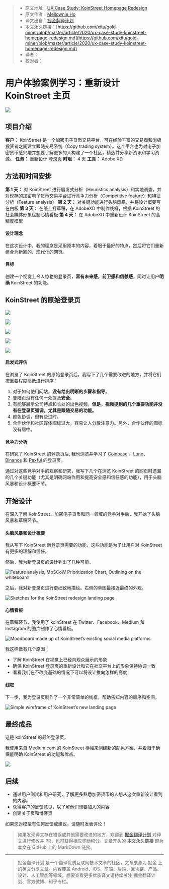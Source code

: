> * 原文地址：[UX Case Study: KoinStreet Homepage Redesign](https://medium.com/ux-in-plain-english/ux-case-study-koinstreet-homepage-redesign-9da7686acd5b)
> * 原文作者：[Mellownie Ho](https://medium.com/@mellownie.ho)
> * 译文出自：[掘金翻译计划](https://github.com/xitu/gold-miner)
> * 本文永久链接：[https://github.com/xitu/gold-miner/blob/master/article/2020/ux-case-study-koinstreet-homepage-redesign.md](https://github.com/xitu/gold-miner/blob/master/article/2020/ux-case-study-koinstreet-homepage-redesign.md)
> * 译者：
> * 校对者：

# 用户体验案例学习：重新设计 KoinStreet 主页

![](https://cdn-images-1.medium.com/max/11634/1*_4OaRdRVy_x_luuum4_plg.png)

## 项目介绍

**客户：** KoinStreet 是一个加密电子货币交易平台，可在经验丰富的交易商和消极投资者之间建立跟随交易系统（Copy trading system）。这个平台也为对电子加密货币感兴趣并想要了解更多的人构建了一个社区，精选并分享新资讯和学习资源。
**任务：** 重新设计 [登录页](https://www.koinstreet.com/)
**时限：** 4 天 
**工具：** Adobe XD

## 方法和时间安排

**第 1 天：** 对 KoinStreet 进行启发式分析（Heuristics analysis）和实地调查，并对现存的加密电子货币交易平台进行竞争力分析（Competitive feature）和特征分析（Feature analysis）
**第 2 天：** 对关键功能进行头脑风暴，并将设计概要写在白板
**第 3 天：** 在纸上打草稿，在 AdobeXD 中制作线框，根据 KoinStreet 的社会媒体形象绘制心情看板
**第 4 天：** 在 AdobeXD 中重新设计 KoinStreet 的高精度模型

#### 设计理念

在这次设计中，我的理念是采用原本的内容，着眼于最好的特点，然后将它们重新组合为新颖的、现代化的网页。

#### 目标

创建一个视觉上令人惊艳的登录页，**富有未来感，前卫感和信赖感**，同时让用户**明确** KoinStreet 的功能。

## KoinStreet 的原始登录页

![](https://cdn-images-1.medium.com/max/2552/1*yffV6lxmyG-Dyab1T2Q_iA.png)

![](https://cdn-images-1.medium.com/max/2534/1*2AgPz1LHQO7V01xCLlWt6Q.png)

![](https://cdn-images-1.medium.com/max/2522/1*19rvK3Fin_uCEGQg5eoqoQ.png)

![](https://cdn-images-1.medium.com/max/2528/1*bjMZUvzgrXUjQiSZmYbwLQ.png)

![](https://cdn-images-1.medium.com/max/2450/1*3NWciJ5AwkDCcGuNU4il5A.png)

#### 启发式评估

在浏览了 KoinStreet 的原始登录页后，我写下了几个需要改进的地方，并将它们按重要程度高低进行排序：

1. 对于如何使用网站，**没有给出明晰的步骤和指导**。
2. 登陆页没有任何一处提及**安全**。
3. 有能够展示公司特点和长处的出色视频。**但是，视频提到的几个重要功能并没有在登录页强调，尤其是跟随交易的功能。**
4. 颜色协调，但有些过时。
5. 合作伙伴和社区媒体图标过大，容易让人分散注意力。另外，合作伙伴的图标没有居中。

#### 竞争力分析

在研究了 KoinStreet 的登录页后, 我也浏览并学习了 [Coinbase](https://www.coinbase.com/),、[Luno](https://www.luno.com/en/)、 [Binance](https://www.binance.com/en?ref=16626703) 和 [Paxful](https://paxful.com/#) 的登录页。

通过对这些竞争对手的观察和研究，我写下几个在浏览 KoinStreet 的网页时遗漏的几个关键功能（尤其是明确网站作用和提高安全感和信任感的功能），用于头脑风暴和设计概要环节。

## 开始设计

在深入了解 KoinStreet、加密电子货币和同一领域的竞争对手后，我开始了头脑风暴和草稿环节。

#### 头脑风暴和设计概要

我从写下 KoinStreet 新登录页需要的功能，这些功能是为了让用户对 KoinStreet 有更多的理解和信任。

然后，我为新登录页的设计列出了几种可能。

![Feature analysis, MoSCoW Prioritization Chart, Outlining on the whiteboard](https://cdn-images-1.medium.com/max/3212/1*muHy5sumJbcFngUhUcWcRg.png)

之后，我对新登录页进行更细致地描绘。右侧的草图最接近最终的外观。

![Sketches for the KoinStreet redesign landing page](https://cdn-images-1.medium.com/max/3212/1*4YqjWk-5NN0cW_45H2qsqg.png)

#### 心情看板

在草稿环节，我使用了 koinStreet 在 Twitter、Facebook、Medium 和 Instagram 的图片制作了心情看板。

![Moodboard made up of KoinStreet’s existing social media platforms](https://cdn-images-1.medium.com/max/3188/1*Q0GIuxIfhsBzaLk-LSskrQ.png)

我这样做有几个原因：

* 了解 KoinStreet 在视觉上已经向观众展示的形象
* 确保 KoinStreet 登录页的重新设计和它在社交平台上的形象保持协调一致
* 看看我们在不改变基础的情况下可以将设计推向怎样的高度

#### 线框

下一步，我为登录页制作了一个非常简单的线框，帮助告知内容的顺序和空间。

![Simple wireframe of KoinStreet’s new landing page](https://cdn-images-1.medium.com/max/3014/1*_w5xZAH7h_DnM6B929N_9g.png)

## 最终成品

这是 koinStreet 的最终登录页。

我使用来自 Medium.com 的 KoinStreet 横幅来创建新的配色方案，并着眼于确保能明确 KoinStreet 的功能和优点。

![](https://cdn-images-1.medium.com/max/3840/1*yA0SHGEn46Kg82eIlpNjYA.png)

## 后续

* 通过用户测试和用户研究，了解更多熟悉加密货币的人想从这次重新设计看到的内容。
* 获得客户的反馈意见，以了解他们想要加入的内容
* 创建关于页和博客页

如果您对模型有任何反馈或建议，请随时发表评论！

> 如果发现译文存在错误或其他需要改进的地方，欢迎到 [掘金翻译计划](https://github.com/xitu/gold-miner) 对译文进行修改并 PR，也可获得相应奖励积分。文章开头的 **本文永久链接** 即为本文在 GitHub 上的 MarkDown 链接。

---

> 掘金翻译计划 是一个翻译优质互联网技术文章的社区，文章来源为 掘金 上的英文分享文章。内容覆盖 Android、iOS、前端、后端、区块链、产品、设计、人工智能等领域，想要查看更多优质译文请持续关注 掘金翻译计划、官方微博、知乎专栏。
